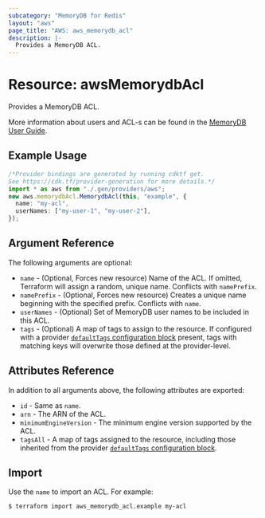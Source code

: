 ```yaml
---
subcategory: "MemoryDB for Redis"
layout: "aws"
page_title: "AWS: aws_memorydb_acl"
description: |-
  Provides a MemoryDB ACL.
---
```


# Resource: awsMemorydbAcl

Provides a MemoryDB ACL.

More information about users and ACL-s can be found in the [MemoryDB User Guide](https://docs.aws.amazon.com/memorydb/latest/devguide/clusters.acls.html).

## Example Usage

```typescript
/*Provider bindings are generated by running cdktf get.
See https://cdk.tf/provider-generation for more details.*/
import * as aws from "./.gen/providers/aws";
new aws.memorydbAcl.MemorydbAcl(this, "example", {
  name: "my-acl",
  userNames: ["my-user-1", "my-user-2"],
});

```

## Argument Reference

The following arguments are optional:

* `name` - (Optional, Forces new resource) Name of the ACL. If omitted, Terraform will assign a random, unique name. Conflicts with `namePrefix`.
* `namePrefix` - (Optional, Forces new resource) Creates a unique name beginning with the specified prefix. Conflicts with `name`.
* `userNames` - (Optional) Set of MemoryDB user names to be included in this ACL.
* `tags` - (Optional) A map of tags to assign to the resource. If configured with a provider [`defaultTags` configuration block](https://registry.terraform.io/providers/hashicorp/aws/latest/docs#default_tags-configuration-block) present, tags with matching keys will overwrite those defined at the provider-level.

## Attributes Reference

In addition to all arguments above, the following attributes are exported:

* `id` - Same as `name`.
* `arn` - The ARN of the ACL.
* `minimumEngineVersion` - The minimum engine version supported by the ACL.
* `tagsAll` - A map of tags assigned to the resource, including those inherited from the provider [`defaultTags` configuration block](https://registry.terraform.io/providers/hashicorp/aws/latest/docs#default_tags-configuration-block).

## Import

Use the `name` to import an ACL. For example:

```console
$ terraform import aws_memorydb_acl.example my-acl
```
